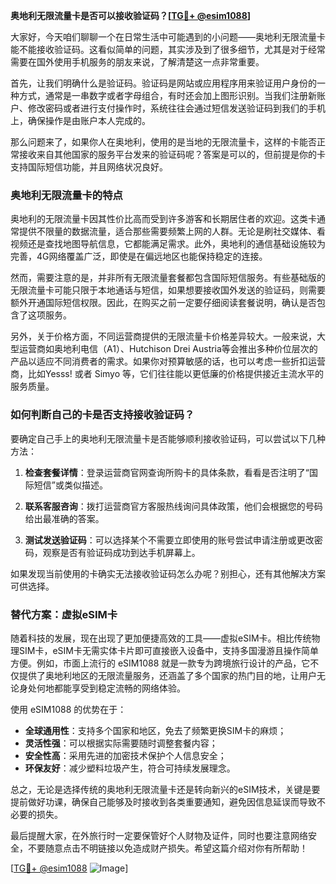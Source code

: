 **奥地利无限流量卡是否可以接收验证码？[[TG💪+ @esim1088](https://t.me/s/esim1088)]**

大家好，今天咱们聊聊一个在日常生活中可能遇到的小问题——奥地利无限流量卡能不能接收验证码。这看似简单的问题，其实涉及到了很多细节，尤其是对于经常需要在国外使用手机服务的朋友来说，了解清楚这一点非常重要。

首先，让我们明确什么是验证码。验证码是网站或应用程序用来验证用户身份的一种方式，通常是一串数字或者字母组合，有时还会加上图形识别。当我们注册新账户、修改密码或者进行支付操作时，系统往往会通过短信发送验证码到我们的手机上，确保操作是由账户本人完成的。

那么问题来了，如果你人在奥地利，使用的是当地的无限流量卡，这样的卡能否正常接收来自其他国家的服务平台发来的验证码呢？答案是可以的，但前提是你的卡支持国际短信功能，并且网络状况良好。

### 奥地利无限流量卡的特点

奥地利的无限流量卡因其性价比高而受到许多游客和长期居住者的欢迎。这类卡通常提供不限量的数据流量，适合那些需要频繁上网的人群。无论是刷社交媒体、看视频还是查找地图导航信息，它都能满足需求。此外，奥地利的通信基础设施较为完善，4G网络覆盖广泛，即使是在偏远地区也能保持稳定的连接。

然而，需要注意的是，并非所有无限流量套餐都包含国际短信服务。有些基础版的无限流量卡可能只限于本地通话与短信，如果想要接收国外发送的验证码，则需要额外开通国际短信权限。因此，在购买之前一定要仔细阅读套餐说明，确认是否包含了这项服务。

另外，关于价格方面，不同运营商提供的无限流量卡价格差异较大。一般来说，大型运营商如奥地利电信（A1）、Hutchison Drei Austria等会推出多种价位层次的产品以适应不同消费者的需求。如果你对预算敏感的话，也可以考虑一些折扣运营商，比如Yesss! 或者 Simyo 等，它们往往能以更低廉的价格提供接近主流水平的服务质量。

### 如何判断自己的卡是否支持接收验证码？

要确定自己手上的奥地利无限流量卡是否能够顺利接收验证码，可以尝试以下几种方法：

1. **检查套餐详情**：登录运营商官网查询所购卡的具体条款，看看是否注明了“国际短信”或类似描述。
   
2. **联系客服咨询**：拨打运营商官方客服热线询问具体政策，他们会根据您的号码给出最准确的答案。
   
3. **测试发送验证码**：可以选择某个不需要立即使用的账号尝试申请注册或更改密码，观察是否有验证码成功到达手机屏幕上。

如果发现当前使用的卡确实无法接收验证码怎么办呢？别担心，还有其他解决方案可供选择。

### 替代方案：虚拟eSIM卡

随着科技的发展，现在出现了更加便捷高效的工具——虚拟eSIM卡。相比传统物理SIM卡，eSIM卡无需实体卡片即可直接嵌入设备中，支持多国漫游且操作简单方便。例如，市面上流行的 eSIM1088 就是一款专为跨境旅行设计的产品，它不仅提供了奥地利地区的无限流量服务，还涵盖了多个国家的热门目的地，让用户无论身处何地都能享受到稳定流畅的网络体验。

使用 eSIM1088 的优势在于：
- **全球通用性**：支持多个国家和地区，免去了频繁更换SIM卡的麻烦；
- **灵活性强**：可以根据实际需要随时调整套餐内容；
- **安全性高**：采用先进的加密技术保护个人信息安全；
- **环保友好**：减少塑料垃圾产生，符合可持续发展理念。

总之，无论是选择传统的奥地利无限流量卡还是转向新兴的eSIM技术，关键是要提前做好功课，确保自己能够及时接收到各类重要通知，避免因信息延误而导致不必要的损失。

最后提醒大家，在外旅行时一定要保管好个人财物及证件，同时也要注意网络安全，不要随意点击不明链接以免造成财产损失。希望这篇介绍对你有所帮助！

[[TG💪+ @esim1088](https://t.me/s/esim1088) ![Image](https://i.postimg.cc/4NQfJmqS/Snipaste-2025-05-13-00-14-12.png)]